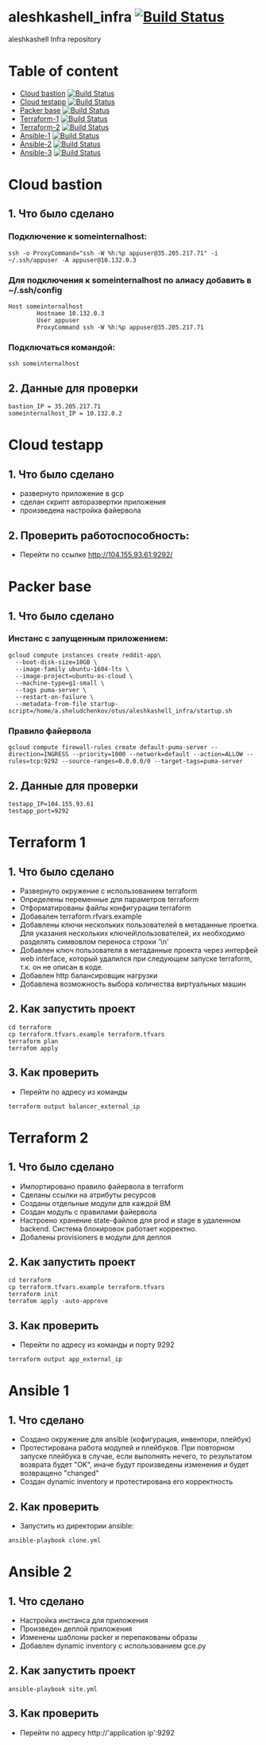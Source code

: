 # aleshkashell_infra  [![Build Status](https://travis-ci.com/Otus-DevOps-2018-05/aleshkashell_infra.svg?branch=master)](https://travis-ci.com/Otus-DevOps-2018-05/aleshkashell_infra)
aleshkashell Infra repository  

# Table of content
- [Cloud bastion](#cloud-bastion)   [![Build Status](https://travis-ci.com/Otus-DevOps-2018-05/aleshkashell_infra.svg?branch=cloud-bastion)](https://travis-ci.com/Otus-DevOps-2018-05/aleshkashell_infra)
- [Cloud testapp](#cloud-testapp)   [![Build Status](https://travis-ci.com/Otus-DevOps-2018-05/aleshkashell_infra.svg?branch=cloud-testapp)](https://travis-ci.com/Otus-DevOps-2018-05/aleshkashell_infra)
- [Packer base](#packer-base)   [![Build Status](https://travis-ci.com/Otus-DevOps-2018-05/aleshkashell_infra.svg?branch=packer-base)](https://travis-ci.com/Otus-DevOps-2018-05/aleshkashell_infra)
- [Terraform-1](#terraform-1)   [![Build Status](https://travis-ci.com/Otus-DevOps-2018-05/aleshkashell_infra.svg?branch=terraform-1)](https://travis-ci.com/Otus-DevOps-2018-05/aleshkashell_infra)
- [Terraform-2](#terraform-2)   [![Build Status](https://travis-ci.com/Otus-DevOps-2018-05/aleshkashell_infra.svg?branch=terraform-2)](https://travis-ci.com/Otus-DevOps-2018-05/aleshkashell_infra)
- [Ansible-1](#ansible-1)   [![Build Status](https://travis-ci.com/Otus-DevOps-2018-05/aleshkashell_infra.svg?branch=ansible-1)](https://travis-ci.com/Otus-DevOps-2018-05/aleshkashell_infra)
- [Ansible-2](#ansible-2)   [![Build Status](https://travis-ci.com/Otus-DevOps-2018-05/aleshkashell_infra.svg?branch=ansible-2)](https://travis-ci.com/Otus-DevOps-2018-05/aleshkashell_infra)
- [Ansible-3](#ansible-3)   [![Build Status](https://travis-ci.com/Otus-DevOps-2018-05/aleshkashell_infra.svg?branch=ansible-3)](https://travis-ci.com/Otus-DevOps-2018-05/aleshkashell_infra)

# Cloud bastion

## 1. Что было сделано
### Подключение к someinternalhost:
```
ssh -o ProxyCommand="ssh -W %h:%p appuser@35.205.217.71" -i ~/.ssh/appuser -A appuser@10.132.0.3
```
### Для подключения к someinternalhost по алиасу добавить в ~/.ssh/config
```
Host someinternalhost
        Hostname 10.132.0.3
        User appuser
        ProxyCommand ssh -W %h:%p appuser@35.205.217.71
```
### Подключаться командой:
```
ssh someinternalhost
```
## 2. Данные для проверки
```
bastion_IP = 35.205.217.71
someinternalhost_IP = 10.132.0.2
```

# Cloud testapp

## 1. Что было сделано
- развернуто приложение в gcp
- сделан скрипт авторазвертки приложения
- произведена настройка файервола
## 2. Проверить работоспособность:
- Перейти по ссылке http://104.155.93.61:9292/

# Packer base

## 1. Что было сделано
### Инстанс с запущенным приложением:
```
gcloud compute instances create reddit-app\
  --boot-disk-size=10GB \
  --image-family ubuntu-1604-lts \
  --image-project=ubuntu-os-cloud \
  --machine-type=g1-small \
  --tags puma-server \
  --restart-on-failure \
  --metadata-from-file startup-script=/home/a.sheludchenkov/otus/aleshkashell_infra/startup.sh
```
### Правило файервола
```
gcloud compute firewall-rules create default-puma-server --direction=INGRESS --priority=1000 --network=default --action=ALLOW --rules=tcp:9292 --source-ranges=0.0.0.0/0 --target-tags=puma-server
```
## 2. Данные для проверки
```
testapp_IP=104.155.93.61
testapp_port=9292
```

# Terraform 1

## 1. Что было сделано
- Развернуто окружение с использованием terraform
- Определены переменные для параметров terraform
- Отформатированы файлы конфигурации terraform
- Добавален terraform.rfvars.example
- Добавлены ключи нескольких пользователей в метаданные проетка. Для указания нескольких ключей\пользователей, их необходимо разделять симвовлом переноса строки '\n'
- Добавлен ключ пользователя в метаданные проекта через интерфей web interface, который удалился при следующем запуске terraform, т.к. он не описан в коде.
- Добавлен http балансировщик нагрузки
- Добавлена возможность выбора количества виртуальных машин

## 2. Как запустить проект
```
cd terraform
cp terraform.tfvars.example terraform.tfvars
terraform plan
terrafom apply
```
## 3. Как проверить
- Перейти по адресу из команды
```
terraform output balancer_external_ip
```
# Terraform 2

## 1. Что было сделано
- Импортировано правило файервола в terraform
- Сделаны ссылки на атрибуты ресурсов
- Созданы отдельные модули для каждой ВМ
- Создан модуль с правилами файервола
- Настроено хранение state-файлов для prod и stage в удаленном backend. Система блокировок работает корректно.
- Добалены provisioners в модули для деплоя

## 2. Как запустить проект
```
cd terraform
cp terraform.tfvars.example terraform.tfvars
terraform init
terrafom apply -auto-approve
```
## 3. Как проверить
- Перейти по адресу из команды и порту 9292
```
terraform output app_external_ip
```

# Ansible 1

## 1. Что сделано
- Создано окружение для ansible (кофигурация, инвентори, плейбук)
- Протестирована работа модулей и плейбуков. При повторном запуске плейбука в случае, если выполнять нечего, то результатом возврата будет "OK", иначе будут произведены изменения и будет возвращено "changed"
- Создан dynamic inventory и протестирована его корректность
## 2. Как проверить
- Запустить из директории ansible:
```
ansible-playbook clone.yml
```

# Ansible 2

## 1. Что сделано
- Настройка инстанса для приложения
- Произведен деплой приложения
- Изменены шаблоны packer и перепакованы образы
- Добавлен dynamic inventory с использованием gce.py
## 2. Как запустить проект
```
ansible-playbook site.yml
```
## 3. Как проверить
- Перейти по адресу http://'application ip':9292

